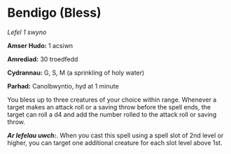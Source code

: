 # Bendigo (Bless)

*Lefel 1 swyno*

**Amser Hudo:** 1 acsiwn

**Amrediad:** 30 troedfedd

**Cydrannau:** G, S, M (a sprinkling of holy water)

**Parhad:** Canolbwyntio, hyd at 1 minute

You bless up to three creatures of your choice within range. Whenever a target makes an attack roll or a saving throw before the spell ends, the target can roll a d4 and add the number rolled to the attack roll or saving throw.

***Ar lefelau uwch:***. When you cast this spell using a spell slot of 2nd level or higher, you can target one additional creature for each slot level above 1st.